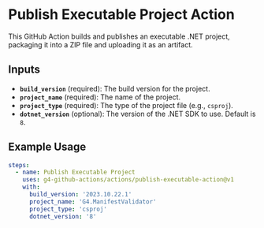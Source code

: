 # Publish Executable Project Action

This GitHub Action builds and publishes an executable .NET project, packaging it into a ZIP file and uploading it as an artifact.

## Inputs

- **`build_version`** (required): The build version for the project.
- **`project_name`** (required): The name of the project.
- **`project_type`** (required): The type of the project file (e.g., `csproj`).
- **`dotnet_version`** (optional): The version of the .NET SDK to use. Default is `8`.

## Example Usage

```yaml
steps:
  - name: Publish Executable Project
    uses: g4-github-actions/actions/publish-executable-action@v1
    with:
      build_version: '2023.10.22.1'
      project_name: 'G4.ManifestValidator'
      project_type: 'csproj'
      dotnet_version: '8'
